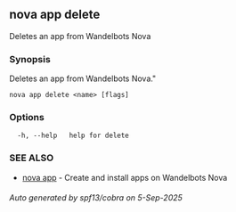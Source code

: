 ## nova app delete

Deletes an app from Wandelbots Nova

### Synopsis

Deletes an app from Wandelbots Nova."

```
nova app delete <name> [flags]
```

### Options

```
  -h, --help   help for delete
```

### SEE ALSO

* [nova app](nova_app.md)	 - Create and install apps on Wandelbots Nova

###### Auto generated by spf13/cobra on 5-Sep-2025
